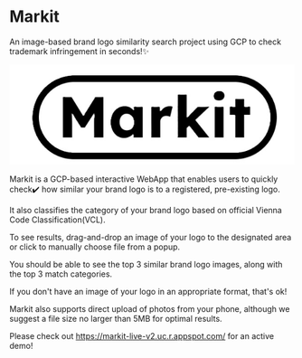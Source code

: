 # Markit
An image-based brand logo similarity search project using GCP to check trademark infringement in seconds!✨

![Markit logo](https://github.com/hswon30/markit/blob/070455905658f00637200c1e4a2b33dc7f4338fb/markit_logo.jpg)

Markit is a GCP-based interactive WebApp that enables users to quickly check✔️ how similar your brand logo is to a registered, pre-existing logo.

It also classifies the category of your brand logo based on official Vienna Code Classification(VCL). 

To see results, drag-and-drop an image of your logo to the designated area or click to manually choose file from a popup.

You should be able to see the top 3 similar brand logo images, along with the top 3 match categories.

If you don't have an image of your logo in an appropriate format, that's ok! 

Markit also supports direct upload of photos from your phone, although we suggest a file size no larger than 5MB for optimal results. 

Please check out https://markit-live-v2.uc.r.appspot.com/ for an active demo!

